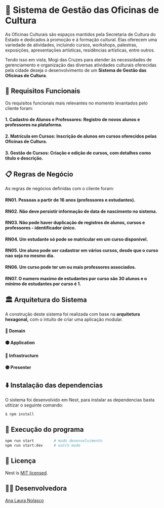 # 🏫 Sistema de Gestão das Oficinas de Cultura
  As Oficinas Culturais são espaços mantidos pela Secretaria de Cultura do Estado e dedicados à promoção e à formação cultural. Elas oferecem uma variedade de atividades, incluindo cursos, workshops, palestras, exposições, apresentações artísticas, residências artísticas, entre outros.

  Tendo isso em vista, Mogi das Cruzes para atender às necessidades de gerenciamento e organização das diversas atividades culturais oferecidas pela cidade deseja o desenvolvimento de um **Sistema de Gestão das Oficinas de Cultura**.

## 📌 Requisitos Funcionais
Os requisitos funcionais mais relevantes no momento levantados pelo cliente foram:
#### 1. Cadastro de Alunos e Professores: Registro de novos alunos e professores na plataforma.
#### 2. Matrícula em Cursos: Inscrição de alunos em cursos oferecidos pelas Oficinas de Cultura.
#### 3. Gestão de Cursos: Criação e edição de cursos, com detalhes como título e descrição.

## 📋 Regras de Negócio
As regras de negócios definidas com o cliente foram:
#### RN01. Pessoas a partir de 16 anos (professores e estudantes).
#### RN02. Não deve persistir informação de data de nascimento no sistema.
#### RN03. Não pode haver duplicação de registros de alunos, cursos e professores - identificador único.
#### RN04. Um estudante só pode se matricular em um curso disponível.
#### RN05. Um aluno pode ser cadastrar em vários cursos, desde que o curso nao seja no mesmo dia.
#### RN06. Um curso pode ter um ou mais professores associados.
#### RN07. O numero maximo de estudantes por curso são 30 alunos e o mínimo de estudantes por curso é 1.

## 🏛️ Arquitetura do Sistema
A construção deste sistema foi realizada com base na **arquitetura hexagonal,** com o intuito de criar uma aplicação modular. 
#### 🔴 Domain
#### 🟠 Application
#### 🔵 Infrastructure
#### 🟣 Presenter

## ⬇️ Instalação das dependencias
O sistema foi desenvolvido em Nest, para instalar as dependencias basta utitizar o seguinte comando:

```bash
$ npm install
```

## 🚀 Execução do programa

```bash
npm run start         # modo desenvolvimento
npm run start:dev     # watch mode
```

## 📄 Licença

Nest is [MIT licensed](LICENSE).

## 👩‍💻 Desenvolvedora
[Ana Laura Nolasco](https://github.com/nolascolunardi/)
